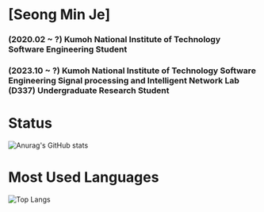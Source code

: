 [Seong Min Je]
==============
### (2020.02 ~ ?) Kumoh National Institute of Technology Software Engineering Student
### (2023.10 ~ ?) Kumoh National Institute of Technology Software Engineering Signal processing and Intelligent Network Lab (D337) Undergraduate Research Student

Status
==============
![Anurag's GitHub stats](https://github-readme-stats.vercel.app/api?username=smj1513&show_icons=true&theme=스타일?count_private=true)

Most Used Languages
==============
![Top Langs](https://github-readme-stats.vercel.app/api/top-langs/?username=smj1513&layout=compact&theme=dracula)
<!--
**Kakao1513/Kakao1513** is a ✨ _special_ ✨ repository because its `README.md` (this file) appears on your GitHub profile.

Here are some ideas to get you started:

- 🔭 I’m currently working on ...
- 🌱 I’m currently learning ...
- 👯 I’m looking to collaborate on ...
- 🤔 I’m looking for help with ...
- 💬 Ask me about ...
- 📫 How to reach me: ...
- 😄 Pronouns: ...
- ⚡ Fun fact: ...
-->
